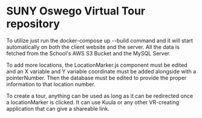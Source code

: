 <h1>SUNY Oswego Virtual Tour repository</h1>
<p>To utilize just run the docker-compose up --build command and it will start automatically on both the client website and the server. All the data is fetched from the School's AWS S3 Bucket and the MySQL Server.</p>

To add more locations, the LocationMarker.js component must be edited and an X variable and Y variable coordinate must be added alongside with a pointerNumber. Then the database must be edited to provide the proper information to that location number.

To create a tour, anything can be used as long as it can be redirected once a locationMarker is clicked. It can use Kuula or any other VR-creating application that can give a shareable link.
